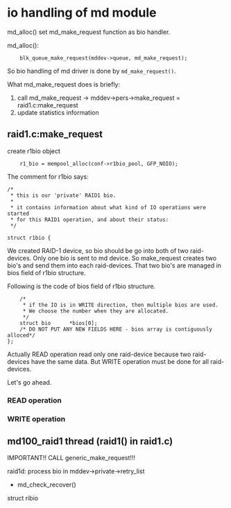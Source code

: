 # io handling of md module

md_alloc() set md_make_request function as bio handler.

md_alloc():
```
	blk_queue_make_request(mddev->queue, md_make_request);
```

So bio handling of md driver is done by ``md_make_request()``.

What md_make_request does is briefly:
1. call md_make_request -> mddev->pers->make_request = raid1.c:make_request
1. update statistics information

## raid1.c:make_request

create r1bio object
```
	r1_bio = mempool_alloc(conf->r1bio_pool, GFP_NOIO);
```

The comment for r1bio says:
```
/*
 * this is our 'private' RAID1 bio.
 *
 * it contains information about what kind of IO operations were started
 * for this RAID1 operation, and about their status:
 */

struct r1bio {
```

We created RAID-1 device, so bio should be go into both of two raid-devices.
Only one bio is sent to md device.
So make_request creates two bio's and send them into each raid-devices.
That two bio's are managed in bios field of r1bio structure.

Following is the code of bios field of r1bio structure.
```
	/*
	 * if the IO is in WRITE direction, then multiple bios are used.
	 * We choose the number when they are allocated.
	 */
	struct bio		*bios[0];
	/* DO NOT PUT ANY NEW FIELDS HERE - bios array is contiguously alloced*/
};
```

Actually READ operation read only one raid-device because two raid-devices have the same data.
But WRITE operation must be done for all raid-devices.

Let's go ahead.

### READ operation




### WRITE operation




## md100_raid1 thread (raid1() in raid1.c)

IMPORTANT!! CALL generic_make_request!!!


raid1d: process bio in mddev->private->retry_list


* md_check_recover()




struct ribio

